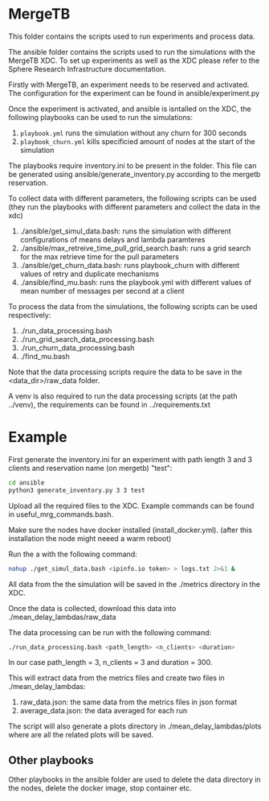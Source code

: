 # MergeTB

This folder contains the scripts used to run experiments and process data.

The ansible folder contains the scripts used to run the simulations with the MergeTB XDC. To set up experiments as well as the XDC please refer to the Sphere Research Infrastructure documentation.

Firstly with MergeTB, an experiment needs to be reserved and activated. The configuration for the experiment can be found in ansible/experiment.py

Once the experiment is activated, and ansible is isntalled on the XDC, the following playbooks can be used to run the simulations:

1. `playbook.yml` runs the simulation without any churn for 300 seconds
2. `playbook_churn.yml` kills specificied amount of nodes at the start of the simulation

The playbooks require inventory.ini to be present in the folder. This file can be generated using ansible/generate_inventory.py according to the mergetb reservation.

To collect data with different parameters, the following scripts can be used (they run the playbooks with different parameters and collect the data in the xdc)

1. ./ansible/get_simul_data.bash: runs the simulation with different configurations of means delays and lambda paramteres
2. ./ansible/max_retreive_time_pull_grid_search.bash: runs a grid search for the max retrieve time for the pull parameters
3. ./ansible/get_churn_data.bash: runs playbook_churn with different values of retry and duplicate mechanisms
4. ./ansible/find_mu.bash: runs the playbook.yml with different values of mean number of messages per second at a client

To process the data from the simulations, the following scripts can be used respectively:
1. ./run_data_processing.bash
2. ./run_grid_search_data_processing.bash
3. ./run_churn_data_processing.bash
4. ./find_mu.bash

Note that the data processing scripts require the data to be save in the <data_dir>/raw_data folder.

A venv is also required to run the data processing scripts (at the path ../venv), the requirements can be found in ../requirements.txt

# Example 

First generate the inventory.ini for an experiment with path length 3 and 3 clients and reservation name (on mergetb) "test":
```bash
cd ansible
python3 generate_inventory.py 3 3 test
```

Upload all the required files to the XDC. Example commands can be found in useful_mrg_commands.bash.

Make sure the nodes have docker installed (install_docker.yml). (after this installation the node might neeed a warm reboot)

Run the a with the following command:
```bash
nohup ./get_simul_data.bash <ipinfo.io token> > logs.txt 2>&1 &
```

All data from the the simulation will be saved in the ./metrics directory in the XDC.

Once the data is collected, download this data into ./mean_delay_lambdas/raw_data

The data processing can be run with the following command:
```bash
./run_data_processing.bash <path_length> <n_clients> <duration>
```
In our case path_length = 3, n_clients = 3 and duration = 300.

This will extract data from the metrics files and create two files in ./mean_delay_lambdas:
1. raw_data.json: the same data from the metrics files in json format
2. average_data.json: the data averaged for each run

The script will also generate a plots directory in ./mean_delay_lambdas/plots where are all the related plots will be saved.

## Other playbooks
 Other playbooks in the ansible folder are used to delete the data directory in the nodes, delete the docker image, stop container etc.





